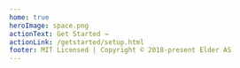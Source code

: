 ```yaml
---
home: true
heroImage: space.png
actionText: Get Started →
actionLink: /getstarted/setup.html
footer: MIT Licensed | Copyright © 2018-present Elder AS
---
```

